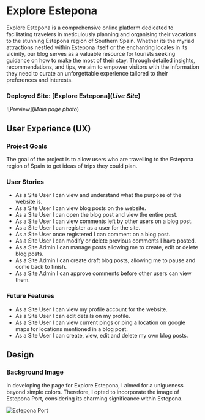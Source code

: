 # Explore Estepona

Explore Estepona is a comprehensive online platform dedicated to facilitating travelers in meticulously planning and organising their vacations to the stunning Estepona region of Southern Spain. Whether its the myriad attractions nestled within Estepona itself or the enchanting locales in its vicinity, our blog serves as a valuable resource for tourists seeking guidance on how to make the most of their stay. Through detailed insights, recommendations, and tips, we aim to empower visitors with the information they need to curate an unforgettable experience tailored to their preferences and interests. 

### Deployed Site: [Explore Estepona](*Live Site*)

![Preview](*Main page photo*)

## User Experience (UX)

### Project Goals

The goal of the project is to allow users who are travelling to the Estepona region of Spain to get ideas of trips they could plan. 

### User Stories

- As a Site User I can view and understand what the purpose of the website is. 
- As a Site User I can view blog posts on the website.
- As a Site User I can open the blog post and view the entire post. 
- As a Site User I can view comments left by other users on a blog post.
- As a Site User I can register as a user for the site.
- As a Site User once registered I can comment on a blog post.
- As a Site User I can modify or delete previous comments I have posted.
- As a Site Admin I can manage posts allowing me to create, edit or delete blog posts.
- As a Site Admin I can create draft blog posts, allowing me to pause and come back to finish.
- As a Site Admin I can approve comments before other users can view them. 

### Future Features

- As a Site User I can view my profile account for the website. 
- As a Site User I can edit details on my profile.
- As a Site User I can view current pings or ping a location on google maps for locations mentioned in a blog post.
- As a Site User I can create, view, edit and delete my own blog posts. 

## Design

### Background Image 

In developing the page for Explore Estepona, I aimed for a unigueness beyond simple colors. Therefore, I opted to incorporate the image of Estepona Port, considering its charming significance within Estepona. 

![Estepona Port](img/esteponaport.jpg)